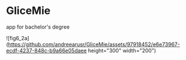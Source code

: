 # GliceMie 

app for bachelor's degree

![fig6_2a](https://github.com/andreearusr/GliceMie/assets/97918452/e6e73967-ecdf-4237-848c-b9a66e05daee height="300" width="200")
